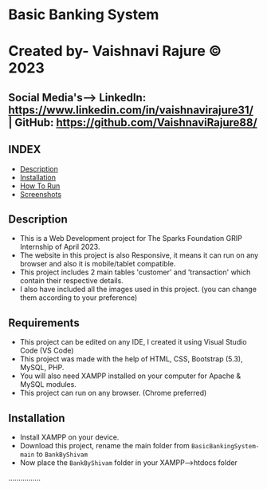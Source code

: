 # Basic Banking System
# Created by- Vaishnavi Rajure © 2023
## Social Media's--> LinkedIn: https://www.linkedin.com/in/vaishnavirajure31/  | GitHub: https://github.com/VaishnaviRajure88/


## INDEX
- [Description](#Description)
- [Installation](#Installation)
- [How To Run](#How_To_Run)
- [Screenshots](#Screenshots)

## Description
- This is a Web Development project for The Sparks Foundation GRIP Internship of April 2023.
- The website in this project is also Responsive, it means it can run on any browser and also it is mobile/tablet compatible.
- This project includes 2 main tables 'customer' and 'transaction' which contain their respective details.
- I also have included all the images used in this project. (you can change them according to your preference)

## Requirements
- This project can be edited on any IDE, I created it using Visual Studio Code (VS Code)
- This project was made with the help of HTML, CSS, Bootstrap (5.3), MySQL, PHP.
- You will also need XAMPP installed on your computer for Apache & MySQL modules.
- This project can run on any browser. (Chrome preferred)

## Installation
- Install XAMPP on your device.
- Download this project, rename the main folder from `BasicBankingSystem-main` to `BankByShivam`
- Now place the `BankByShivam` folder in your XAMPP-->htdocs folder

................

